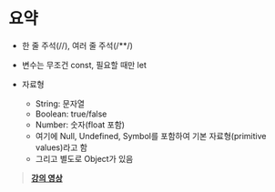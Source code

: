 # 요약

- 한 줄 주석(//), 여러 줄 주석(/**/)

- 변수는 무조건 const, 필요할 때만 let

- 자료형
  * String: 문자열
  * Boolean: true/false
  * Number: 숫자(float 포함)
  * 여기에 Null, Undefined, Symbol를 포함하여 기본 자료형(primitive values)라고 함
  * 그리고 별도로 Object가 있음

> **[강의 영상](https://youtu.be/FlWWCNzJBfo)**